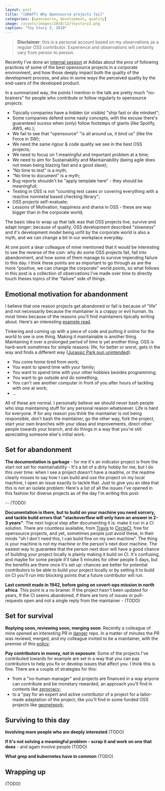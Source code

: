 ```yaml
---
layout: post
title: "(DRAFT) Why Opensource projects fail"
categories: [opensource, development, quality]
image: /assets/images/2018/12/toystory3.png
caption: "Toy Story 3, 2010"
---
```


> **Disclaimer**: this is a personal account based on my observations as a regular OSS contributor. Experience and observations will certainly vary from person to person.

Recently I've done an [internal session](TODO) at Adidas about the pros of following practices of some of the best opensource projects in a corporate environment, and how those deeply impact both the quality of the development process, and also in some ways the perceived quality by the end-users of the developed product.

In a summarized way, the points I mention in the talk are pretty much "no-brainers" for people who contribute or follow regularly to opensource projects:

- Tipically companies have a hidden (or visible) "ship fast or die mindset";
- Some companies defend some nasty concepts, with the excuse there's guaranteed sucess when (only) follow footsteps of giants (like Spotify, AWS, etc.);
- We fail to see that "opensource" "is all around us, it bind us" (like the Force in SW);
- We need the same rigour & code quality we see in the best OSS projects;
- We need to focus on 1 meaningful and important problem at a time;
- We need to aim for Sustainability and Maintainability (being agile does not mean being blazing fast and a good slave);
- "No time to test" is a myth;
- "No time to document" is a myth;
- Bug reports shouldn't be "apply template here" - they should be meaningfull;
- Testing in OSS is not "counting test cases or covering everything with a reactive nonmetal based checking library";
- OSS projects self-evaluate;
- Lessons of Motivation, happiness and drama in OSS - these are way bigger than in the corporate world;


The basic idea to wrap up that talk was that OSS projects live, survive and adapt longer: because of quality, OSS development described "slowness" and it's development model being unfit by the corporate world is also a myth, and we can change a bit in our workplace everyday.


At one point a dear colleague of mine mentioned that it would be interesting to see the reverse of the coin: why do some OSS projects fail, fall into abandonment, and how some of them manage to survive impending failure to this day. I think these points are as important to go through as are the more "positive, we can change the corporate" world points, so what follows in this post is a collection of observations I've made over time to directly touch theses topics of the "failure" side of things.


## Emotional motivation for abandonment

I believe that one reason projects get abandoned or fail is because of "life" and not necessarily because the maintainer is a crappy or evil human. Its most times because of the reasons you'll find maintainers tipically writing about. Here's an interesting [example read](TODO).

Tinkering and coming up with a piece of code and putting it online for the world to see is one thing. Making it maintainable is another thing. Maintaining it over a prolonged period of time is yet another thing. OSS is hard-work sometimes for simple reasons: life, for better or worst, gets in the way and finds a different way ([Jurassic Park pun unintended](TODO)).

- You come home tired from work;
- You want to spend time with your family;
- You want to spend time with your other hobbies besides programming;
- You want to go outside and do something;
- You can't see another computer in front of you after hours of tackling with one at work;
- ...

All of these are normal. I personally believe we should never bash people who stop maintaining stuff for any personal reason whatsoever. Life is hard for everyone. If for any reason you think the maintainer is not being responsible, don't bash the maintainer, go the other way, fork the project, start your own branches with your ideas and improvements, direct other people towards your branch, and do things in a way that you're still apreciating someone else's initial work.

## Set for abandonment

**The documentation is garbage** - for me it's an indicator project is from the start not set for maintainability - It's a bit of a dirty hobby for me, but I do this over time: when I see a project doesn't have a readme, or the readme clearly misses to say how I can build and use the project on my local machine, I open an issue exactly to tackle that. Just to give you an idea that this is not an isolate problem: Here's a list of all the issues I've opened in this fashion for diverse projects as of the day I'm writing this post:

-- (TODO)

**Documentation is there, but to build on your machine you need sorcery, and tackle build errors that "stackoverflow will only have an answer in 2-3 years"**. The next logical step after documenting it is: make it run in a CI solution. There are countless available, from [Travis](TODO) to [CircleCI](TODO), free for opensource projects, and yet, sometimes people just avoid these, in their minds "oh I don't need this, I can build fine on my own machine". The thing is your machine is not my machine or the person's next door machine. The easiest way to guarantee that the person next door will have a good chance of building your project locally is plainly making it build on CI. It's confusing, and maybe for some people it'll take 5 minutes for other people 5 days, but the benefits are there once it's set up: chances are better for potential contributors to be able to build your project locally or by setting it to build on CI you'll run into blocking points that a future contributor will run.

**Last commit made in 1942, before going on covert-ops mission in north africa**. This point is a no brainer. If the project hasn't been updated for years, If the CI seems abandoned, if there are tons of issues or pull-requests open and not a single reply from the maintainer - (TODO)

## Set for survival

**Replying soon, reviewing soon, merging soon**. Recently a colleague of mine opened an interesting PR in [danger](TODO) repo. In a matter of minutes the PR was reviewd, merged, and my colleague invited to be a maintainer, with the premise of this [policy](TODO);

**Pay contributors in money, not in exposure**: Some of the projects I've contributed towards for example are set in a way that you can pay contributors to help you fix or develop issues that affect you. I think this is fine. There are a couple of strategies for this:

- from a "no-human-manager" and projects are financed in a way anyone can contribute and be monetary rewarded, an approach you'll find in contexts like [zerocracy](TODO);
- to a "pay for an expert and active contributor of a project for a tailor-made adaptation of the project, like you'll find in some funded OSS projects like [geonetwork](TODO);

## Surviving to this day

**Involving more people who are deeply interested** (TODO)

**If it's not solving a meaningful problem - scrap it and work on one that does** - and again involve people (TODO)

**What grep and kubernetes have in common** (TODO)

## Wrapping up

(TODO)